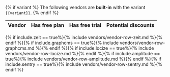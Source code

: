 {% if variant %}
The following vendors are **built-in** with the variant `{{variant}}`.
{% endif %}

| Vendor | Has free plan | Has free trial | Potential discounts |
|:-------------|:------------------|:------|:----|
{% if include.zeit == true%}{% include vendors/vendor-row-zeit.md %}{% endif %}{% if include.graphcms == true%}{% include vendors/vendor-row-graphcms.md %}{% endif %}{% if include.locize == true%}{% include vendors/vendor-row-locize.md %}{% endif %}{% if include.amplitude == true%}{% include vendors/vendor-row-amplitude.md %}{% endif %}{% if include.sentry == true%}{% include vendors/vendor-row-sentry.md %}{% endif %}
